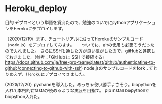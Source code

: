 # Heroku_deploy
目的
デプロイという単語を覚えたので、勉強のついでにpythonアプリケーションをHerokuにデプロイします。

（2020/12/19）まず、チュートリアルに沿ってHerokuのサンプルコード（node.js）をデプロイしてみます。　　
ついでに、gitの使用も必要そうだったので入れました。 
さらにSSHも通した方が良い気がしたので、gitHubと連携しておきました。(参考：「GitHub に SSH で接続する」https://docs.github.com/ja/free-pro-team@latest/github/authenticating-to-github/connecting-to-github-with-ssh) 
node.jsのサンプルコードをforkしてとりあえず、Herokuにデプロイできました。 
 
 (2020/12/20）pycharmを導入した。めっちゃ使い勝手よさそう。biopythonを入れて本格的にfastaが読めるような実装を目指す。
pip install biopythonでbiopython入れた。
